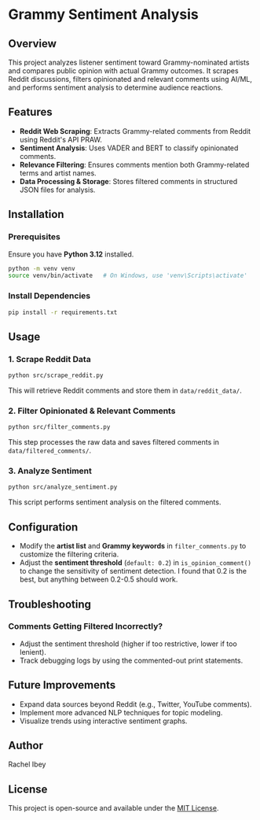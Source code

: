 # Grammy Sentiment Analysis

## Overview
This project analyzes listener sentiment toward Grammy-nominated artists and compares public opinion with actual Grammy outcomes. It scrapes Reddit discussions, filters opinionated and relevant comments using AI/ML, and performs sentiment analysis to determine audience reactions.

## Features
- **Reddit Web Scraping**: Extracts Grammy-related comments from Reddit using Reddit's API PRAW.
- **Sentiment Analysis**: Uses VADER and BERT to classify opinionated comments.
- **Relevance Filtering**: Ensures comments mention both Grammy-related terms and artist names.
- **Data Processing & Storage**: Stores filtered comments in structured JSON files for analysis.

## Installation
### Prerequisites
Ensure you have **Python 3.12** installed.

```bash
python -m venv venv
source venv/bin/activate   # On Windows, use 'venv\Scripts\activate'
```

### Install Dependencies
```bash
pip install -r requirements.txt
```

## Usage
### 1. Scrape Reddit Data
```bash
python src/scrape_reddit.py
```
This will retrieve Reddit comments and store them in `data/reddit_data/`.

### 2. Filter Opinionated & Relevant Comments
```bash
python src/filter_comments.py
```
This step processes the raw data and saves filtered comments in `data/filtered_comments/`.

### 3. Analyze Sentiment
```bash
python src/analyze_sentiment.py
```
This script performs sentiment analysis on the filtered comments.

## Configuration
- Modify the **artist list** and **Grammy keywords** in `filter_comments.py` to customize the filtering criteria.
- Adjust the **sentiment threshold** (`default: 0.2`) in `is_opinion_comment()` to change the sensitivity of sentiment detection. I found that 0.2 is the best, but anything between 0.2-0.5 should work.

## Troubleshooting
### Comments Getting Filtered Incorrectly?
- Adjust the sentiment threshold (higher if too restrictive, lower if too lenient).
- Track debugging logs by using the commented-out print statements.

## Future Improvements
- Expand data sources beyond Reddit (e.g., Twitter, YouTube comments).
- Implement more advanced NLP techniques for topic modeling.
- Visualize trends using interactive sentiment graphs.

## Author
Rachel Ibey

## License
This project is open-source and available under the [MIT License](LICENSE).

